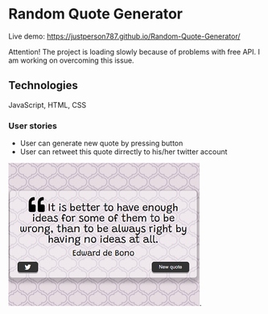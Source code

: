 # Random Quote Generator

Live demo:  https://justperson787.github.io/Random-Quote-Generator/

Attention! The project is loading slowly because of problems with free API. I am working on overcoming this issue.

## Technologies

JavaScript, HTML, CSS

### User stories

* User can generate new quote by pressing button
* User can retweet this quote dirrectly to his/her twitter account

![alt text](https://github.com/justPerson787/Random-Quote-Generator/blob/master/screenshot.png "screenshot").